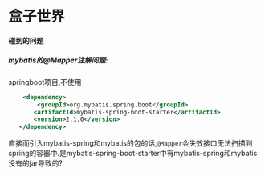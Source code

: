 # 盒子世界

#### 碰到的问题

##### mybatis的@Mapper注解问题:

  springboot项目,不使用

```xml
    <dependency>
        <groupId>org.mybatis.spring.boot</groupId>
       <artifactId>mybatis-spring-boot-starter</artifactId>
       <version>2.1.0</version>
   </dependency>
```

  直接而引入mybatis-spring和mybatis的包的话,`@Mapper`会失效接口无法扫描到spring的容器中.是mybatis-spring-boot-starter中有mybatis-spring和mybatis没有的jar导致的?






